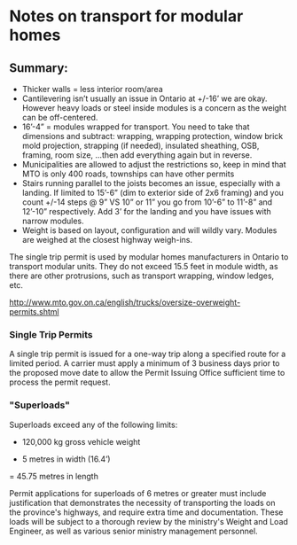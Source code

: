 # Notes on transport for modular homes #

## Summary: ##

-  Thicker walls = less interior room/area
-  Cantilevering isn’t usually an issue in Ontario at +/-16’ we are okay. However heavy loads or steel inside modules is a concern as the weight can be off-centered.
-  16’-4” = modules wrapped for transport. You need to take that dimensions and subtract: wrapping, wrapping protection, window brick mold projection, strapping (if needed), insulated sheathing, OSB, framing, room size, …then add everything again but in reverse.
-  Municipalities are allowed to adjust the restrictions so, keep in mind that MTO is only 400 roads, townships can have other permits
-  Stairs running parallel to the joists becomes an issue, especially with a landing. If Iimited to 15’-6”      (dim to exterior side of 2x6 framing) and you count +/-14 steps @ 9” VS 10” or 11” you go from 10’-6” to 11’-8” and 12’-10” respectively. Add      3’  for the landing and you have issues with narrow modules.
-  Weight is based on layout, configuration and will wildly vary. Modules are weighed at the closest highway weigh-ins.

 

The single trip permit is used by modular homes manufacturers in Ontario to transport modular units. They do not exceed 15.5 feet in module width, as there are other protrusions, such as transport wrapping, window ledges, etc. 

http://www.mto.gov.on.ca/english/trucks/oversize-overweight-permits.shtml

### Single Trip Permits ###

A single trip permit is issued for a one-way trip along a specified route for a limited period. A carrier must apply a minimum of 3 business days prior to the proposed move date to allow the Permit Issuing Office sufficient time to process the permit request.

### "Superloads" ###

Superloads exceed any of the following limits:

-  120,000 kg gross vehicle weight

-  5 metres in width (16.4’)

= 45.75 metres in length

Permit applications for superloads of 6 metres or greater must include justification that demonstrates the necessity of transporting the loads on the province's highways, and require extra time and documentation. These loads will be subject to a thorough review by the ministry's Weight and Load Engineer, as well as various senior ministry management personnel.